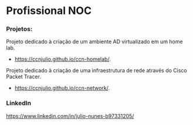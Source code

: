 # Profissional NOC

### Projetos:
Projeto dedicado à criação de um ambiente AD virtualizado em um home lab. 

- https://ccnjulio.github.io/ccn-homelab/.

Projeto dedicado à criação de uma infraestrutura de rede através do Cisco Packet Tracer. 

- https://ccnjulio.github.io/ccn-network/.


### LinkedIn
https://www.linkedin.com/in/julio-nunes-b97331205/
